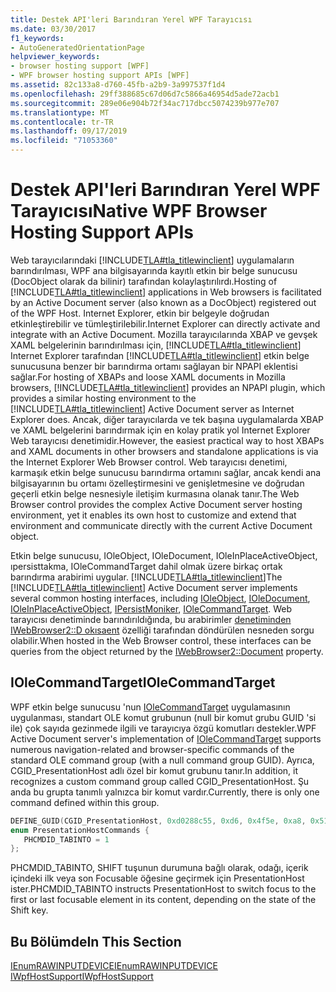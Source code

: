 ```yaml
---
title: Destek API'leri Barındıran Yerel WPF Tarayıcısı
ms.date: 03/30/2017
f1_keywords:
- AutoGeneratedOrientationPage
helpviewer_keywords:
- browser hosting support [WPF]
- WPF browser hosting support APIs [WPF]
ms.assetid: 82c133a8-d760-45fb-a2b9-3a997537f1d4
ms.openlocfilehash: 29ff388685c67d06d7c5866a46954d5ade72acb1
ms.sourcegitcommit: 289e06e904b72f34ac717dbcc5074239b977e707
ms.translationtype: MT
ms.contentlocale: tr-TR
ms.lasthandoff: 09/17/2019
ms.locfileid: "71053360"
---
```

# <a name="native-wpf-browser-hosting-support-apis"></a><span data-ttu-id="13a31-102">Destek API'leri Barındıran Yerel WPF Tarayıcısı</span><span class="sxs-lookup"><span data-stu-id="13a31-102">Native WPF Browser Hosting Support APIs</span></span>
<span data-ttu-id="13a31-103">Web tarayıcılarındaki [!INCLUDE[TLA#tla_titlewinclient](../../../../includes/tlasharptla-titlewinclient-md.md)] uygulamaların barındırılması, WPF ana bilgisayarında kayıtlı etkin bir belge sunucusu (DocObject olarak da bilinir) tarafından kolaylaştırılırdı.</span><span class="sxs-lookup"><span data-stu-id="13a31-103">Hosting of [!INCLUDE[TLA#tla_titlewinclient](../../../../includes/tlasharptla-titlewinclient-md.md)] applications in Web browsers is facilitated by an Active Document server (also known as a DocObject) registered out of the WPF Host.</span></span> <span data-ttu-id="13a31-104">Internet Explorer, etkin bir belgeyle doğrudan etkinleştirebilir ve tümleştirilebilir.</span><span class="sxs-lookup"><span data-stu-id="13a31-104">Internet Explorer can directly activate and integrate with an Active Document.</span></span> <span data-ttu-id="13a31-105">Mozilla tarayıcılarında XBAP ve gevşek XAML belgelerinin barındırılması için, [!INCLUDE[TLA#tla_titlewinclient](../../../../includes/tlasharptla-titlewinclient-md.md)] Internet Explorer tarafından [!INCLUDE[TLA#tla_titlewinclient](../../../../includes/tlasharptla-titlewinclient-md.md)] etkin belge sunucusuna benzer bir barındırma ortamı sağlayan bir NPAPI eklentisi sağlar.</span><span class="sxs-lookup"><span data-stu-id="13a31-105">For hosting of XBAPs and loose XAML documents in Mozilla browsers, [!INCLUDE[TLA#tla_titlewinclient](../../../../includes/tlasharptla-titlewinclient-md.md)] provides an NPAPI plugin, which provides a similar hosting environment to the [!INCLUDE[TLA#tla_titlewinclient](../../../../includes/tlasharptla-titlewinclient-md.md)] Active Document server as Internet Explorer does.</span></span> <span data-ttu-id="13a31-106">Ancak, diğer tarayıcılarda ve tek başına uygulamalarda XBAP ve XAML belgelerini barındırmak için en kolay pratik yol Internet Explorer Web tarayıcısı denetimidir.</span><span class="sxs-lookup"><span data-stu-id="13a31-106">However, the easiest practical way to host XBAPs and XAML documents in other browsers and standalone applications is via the Internet Explorer Web Browser control.</span></span> <span data-ttu-id="13a31-107">Web tarayıcısı denetimi, karmaşık etkin belge sunucusu barındırma ortamını sağlar, ancak kendi ana bilgisayarının bu ortamı özelleştirmesini ve genişletmesine ve doğrudan geçerli etkin belge nesnesiyle iletişim kurmasına olanak tanır.</span><span class="sxs-lookup"><span data-stu-id="13a31-107">The Web Browser control provides the complex Active Document server hosting environment, yet it enables its own host to customize and extend that environment and communicate directly with the current Active Document object.</span></span>  
  
 <span data-ttu-id="13a31-108">[](https://go.microsoft.com/fwlink/?LinkId=162050) [](https://go.microsoft.com/fwlink/?LinkId=162047) [](https://go.microsoft.com/fwlink/?LinkId=162049) [](https://go.microsoft.com/fwlink/?LinkId=162045) [](https://go.microsoft.com/fwlink/?LinkId=162051)Etkin belge sunucusu, IOleObject, IOleDocument, IOleInPlaceActiveObject, ıpersisttakma, IOleCommandTarget dahil olmak üzere birkaç ortak barındırma arabirimi uygular. [!INCLUDE[TLA#tla_titlewinclient](../../../../includes/tlasharptla-titlewinclient-md.md)]</span><span class="sxs-lookup"><span data-stu-id="13a31-108">The [!INCLUDE[TLA#tla_titlewinclient](../../../../includes/tlasharptla-titlewinclient-md.md)] Active Document server implements several common hosting interfaces, including [IOleObject](https://go.microsoft.com/fwlink/?LinkId=162049), [IOleDocument](https://go.microsoft.com/fwlink/?LinkId=162050), [IOleInPlaceActiveObject](https://go.microsoft.com/fwlink/?LinkId=162051), [IPersistMoniker](https://go.microsoft.com/fwlink/?LinkId=162045), [IOleCommandTarget](https://go.microsoft.com/fwlink/?LinkId=162047).</span></span> <span data-ttu-id="13a31-109">Web tarayıcısı denetiminde barındırıldığında, bu arabirimler [denetiminden IWebBrowser2::D okısaent](https://go.microsoft.com/fwlink/?LinkId=162048) özelliği tarafından döndürülen nesneden sorgu olabilir.</span><span class="sxs-lookup"><span data-stu-id="13a31-109">When hosted in the Web Browser control, these interfaces can be queries from the object returned by the [IWebBrowser2::Document](https://go.microsoft.com/fwlink/?LinkId=162048) property.</span></span>  
  
## <a name="iolecommandtarget"></a><span data-ttu-id="13a31-110">IOleCommandTarget</span><span class="sxs-lookup"><span data-stu-id="13a31-110">IOleCommandTarget</span></span>  
 <span data-ttu-id="13a31-111">WPF etkin belge sunucusu 'nun [IOleCommandTarget](https://go.microsoft.com/fwlink/?LinkId=162047) uygulamasının uygulanması, standart OLE komut grubunun (null bir komut grubu GUID 'si ile) çok sayıda gezinmede ilgili ve tarayıcıya özgü komutları destekler.</span><span class="sxs-lookup"><span data-stu-id="13a31-111">WPF Active Document server's implementation of [IOleCommandTarget](https://go.microsoft.com/fwlink/?LinkId=162047) supports numerous navigation-related and browser-specific commands of the standard OLE command group (with a null command group GUID).</span></span> <span data-ttu-id="13a31-112">Ayrıca, CGID_PresentationHost adlı özel bir komut grubunu tanır.</span><span class="sxs-lookup"><span data-stu-id="13a31-112">In addition, it recognizes a custom command group called CGID_PresentationHost.</span></span> <span data-ttu-id="13a31-113">Şu anda bu grupta tanımlı yalnızca bir komut vardır.</span><span class="sxs-lookup"><span data-stu-id="13a31-113">Currently, there is only one command defined within this group.</span></span>  
  
```cpp  
DEFINE_GUID(CGID_PresentationHost, 0xd0288c55, 0xd6, 0x4f5e, 0xa8, 0x51, 0x79, 0xde, 0xc5, 0x1b, 0x10, 0xec);  
enum PresentationHostCommands {   
   PHCMDID_TABINTO = 1   
};  
```  
  
 <span data-ttu-id="13a31-114">PHCMDID_TABINTO, SHIFT tuşunun durumuna bağlı olarak, odağı, içerik içindeki ilk veya son Focusable öğesine geçirmek için PresentationHost ister.</span><span class="sxs-lookup"><span data-stu-id="13a31-114">PHCMDID_TABINTO instructs PresentationHost to switch focus to the first or last focusable element in its content, depending on the state of the Shift key.</span></span>  
  
## <a name="in-this-section"></a><span data-ttu-id="13a31-115">Bu Bölümde</span><span class="sxs-lookup"><span data-stu-id="13a31-115">In This Section</span></span>  
 [<span data-ttu-id="13a31-116">IEnumRAWINPUTDEVICE</span><span class="sxs-lookup"><span data-stu-id="13a31-116">IEnumRAWINPUTDEVICE</span></span>](ienumrawinputdevice.md)  
 [<span data-ttu-id="13a31-117">IWpfHostSupport</span><span class="sxs-lookup"><span data-stu-id="13a31-117">IWpfHostSupport</span></span>](iwpfhostsupport.md)
